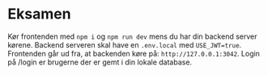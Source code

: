 # Eksamen
Kør frontenden med `npm i` og `npm run dev` mens du har din backend server kørene.
Backend serveren skal have en `.env.local` med `USE_JWT=true`. 
Frontenden går ud fra, at backenden køre på: `http://127.0.0.1:3042`.
Login på /login er brugerne der er gemt i din lokale database.